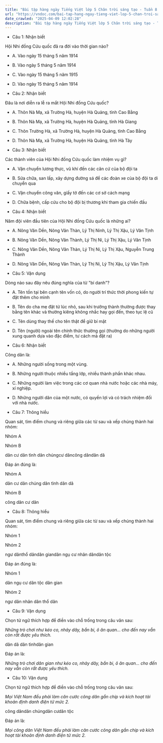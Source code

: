 ```yaml
---
title: "Bài tập hàng ngày Tiếng Việt lớp 5 Chân trời sáng tạo - Tuần 8 - Thứ 4 gồm các câu hỏi tổng hợp nội dung Đọc hiểu văn bản và Luyện từ và câu được học ở Tuần 8 trong chương trình Tiếng Việt lớp 5 Tập 1 Chân trời sáng tạo."
url: "https://vndoc.com/bai-tap-hang-ngay-tieng-viet-lop-5-chan-troi-sang-tao-tuan-8-thu-4-327447"
date_crawled: "2025-04-09 12:02:28"
description: "Bài tập hàng ngày Tiếng Việt lớp 5 Chân trời sáng tạo - Tuần 8 - Thứ 4 gồm các câu hỏi tổng hợp nội dung Đọc hiểu văn bản và Luyện từ và câu được học ở Tuần 8 trong chương trình Tiếng Việt lớp 5 Tập 1 Chân trời sáng tạo."
---
```


* Câu 1:  Nhận biết

Hội Nhi đồng Cứu quốc đã ra đời vào thời gian nào?

  * A. Vào ngày 15 tháng 5 năm 1914 
  * B. Vào ngày 5 tháng 5 năm 1914 
  * C. Vào ngày 15 tháng 5 năm 1915 
  * D. Vào ngày 15 tháng 5 năm 1914 



* Câu 2:  Nhận biết

Đâu là nơi diễn ra lễ ra mắt Hội Nhi đồng Cứu quốc?

  * A. Thôn Nà Mạ, xã Trường Hà, huyện Hà Quảng, tỉnh Cao Bằng 
  * B. Thôn Nà Mạ, xã Trường Hà, huyện Hà Quảng, tỉnh Hà Giang 
  * C. Thôn Trường Hà, xã Trường Hà, huyện Hà Quảng, tỉnh Cao Bằng 
  * D. Thôn Nà Mạ, xã Trường Hà, huyện Hà Quảng, tỉnh Hà Tây 



* Câu 3:  Nhận biết

Các thành viên của Hội Nhi đồng Cứu quốc làm nhiệm vụ gì?

  * A. Vận chuyển lương thực, vũ khí đến các căn cứ của bộ đội ta 
  * B. Sửa chữa, san lấp, xây dựng đường sá để các đoàn xe của bộ đội ta di chuyển qua 
  * C. Vận chuyển công văn, giấy tờ đến các cơ sở cách mạng 
  * D. Chữa bệnh, cấp cứu cho bộ đội bị thương khi tham gia chiến đấu 



* Câu 4:  Nhận biết

Năm đội viên đầu tiên của Hội Nhi đồng Cứu quốc là những ai?

  * A. Nông Văn Dền, Nông Văn Thàn, Lý Thị Ninh, Lý Thị Xậu, Lý Văn Tịnh 
  * B. Nông Văn Dền, Nông Văn Thành, Lý Thị Ni, Lý Thị Xậu, Lý Văn Tịnh 
  * C. Nông Văn Dền, Nông Văn Thàn, Lý Thị Ni, Lý Thị Xậu, Nguyễn Trung Thành 
  * D. Nông Văn Dền, Nông Văn Thàn, Lý Thị Ni, Lý Thị Xậu, Lý Văn Tịnh 



* Câu 5:  Vận dụng

Dòng nào sau đây nêu đúng nghĩa của từ "bí danh"?

  * A. Tên tồn tại bên cạnh tên vốn có, do người trí thức thời phong kiến tự đặt thêm cho mình 
  * B. Tên do cha mẹ đặt từ lúc nhỏ, sau khi trưởng thành thường được thay bằng tên khác và thường kiêng không nhắc hay gọi đến, theo tục lệ cũ 
  * C. Tên dùng thay thế cho tên thật để giữ bí mật 
  * D. Tên (người) ngoài tên chính thức thường gọi (thường do những người xung quanh dựa vào đặc điểm, tư cách mà đặt ra) 



* Câu 6:  Nhận biết

Công dân là:

  * A. Những người sống trong một vùng. 
  * B. Những người thuộc nhiều tầng lớp, nhiều thành phần khác nhau. 
  * C. Những người làm việc trong các cơ quan nhà nước hoặc các nhà máy, xí nghiệp. 
  * D. Những người dân của một nước, có quyền lợi và có trách nhiệm đối với nhà nước. 



* Câu 7:  Thông hiểu

Quan sát, tìm điểm chung và riêng giữa các từ sau và xếp chúng thành hai nhóm:

Nhóm A

Nhóm B

dân cư dân tình dân chúngcư dâncông dândân dã

Đáp án đúng là:

Nhóm A

dân cư dân chúng dân tình dân dã

Nhóm B

công dân cư dân

* Câu 8:  Thông hiểu

Quan sát, tìm điểm chung và riêng giữa các từ sau và xếp chúng thành hai nhóm:

Nhóm 1

Nhóm 2

ngư dânthổ dândân giandân ngụ cư nhân dândân tộc

Đáp án đúng là:

Nhóm 1

dân ngụ cư dân tộc dân gian

Nhóm 2

ngư dân nhân dân thổ dân

* Câu 9:  Vận dụng

Chọn từ ngữ thích hợp để điền vào chỗ trống trong câu văn sau:

_Những trò chơi như kéo co, nhảy dây, bắn bi, ô ăn quan... cho đến nay vẫn còn rất được yêu thích._

dân dã dân tìnhdân gian

Đáp án là:

_Những trò chơi dân gian như kéo co, nhảy dây, bắn bi, ô ăn quan... cho đến nay vẫn còn rất được yêu thích._

* Câu 10:  Vận dụng

Chọn từ ngữ thích hợp để điền vào chỗ trống trong câu văn sau:

_Mọi Việt Nam đều phải làm căn cước công dân gắn chíp và kích hoạt tài khoản định danh điện tử mức 2._

công dândân chúngdân cưdân tộc

Đáp án là:

_Mọi công dân Việt Nam đều phải làm căn cước công dân gắn chíp và kích hoạt tài khoản định danh điện tử mức 2._

